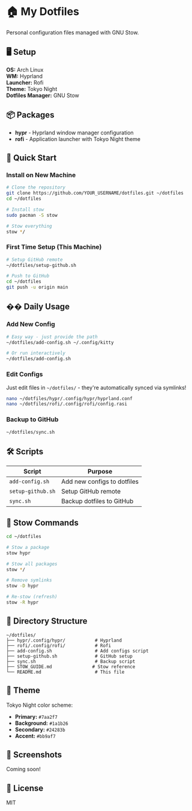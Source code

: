 # 🏠 My Dotfiles

Personal configuration files managed with GNU Stow.

## 🖥️ Setup

**OS:** Arch Linux  
**WM:** Hyprland  
**Launcher:** Rofi  
**Theme:** Tokyo Night  
**Dotfiles Manager:** GNU Stow

## 📦 Packages

- **hypr** - Hyprland window manager configuration
- **rofi** - Application launcher with Tokyo Night theme

## 🚀 Quick Start

### Install on New Machine

```bash
# Clone the repository
git clone https://github.com/YOUR_USERNAME/dotfiles.git ~/dotfiles
cd ~/dotfiles

# Install stow
sudo pacman -S stow

# Stow everything
stow */
```

### First Time Setup (This Machine)

```bash
# Setup GitHub remote
~/dotfiles/setup-github.sh

# Push to GitHub
cd ~/dotfiles
git push -u origin main
```

## �� Daily Usage

### Add New Config

```bash
# Easy way - just provide the path
~/dotfiles/add-config.sh ~/.config/kitty

# Or run interactively
~/dotfiles/add-config.sh
```

### Edit Configs

Just edit files in `~/dotfiles/` - they're automatically synced via symlinks!

```bash
nano ~/dotfiles/hypr/.config/hypr/hyprland.conf
nano ~/dotfiles/rofi/.config/rofi/config.rasi
```

### Backup to GitHub

```bash
~/dotfiles/sync.sh
```

## 🛠️ Scripts

| Script | Purpose |
|--------|---------|
| `add-config.sh` | Add new configs to dotfiles |
| `setup-github.sh` | Setup GitHub remote |
| `sync.sh` | Backup dotfiles to GitHub |

## 🔄 Stow Commands

```bash
cd ~/dotfiles

# Stow a package
stow hypr

# Stow all packages
stow */

# Remove symlinks
stow -D hypr

# Re-stow (refresh)
stow -R hypr
```

## 📂 Directory Structure

```
~/dotfiles/
├── hypr/.config/hypr/           # Hyprland
├── rofi/.config/rofi/           # Rofi
├── add-config.sh                # Add configs script
├── setup-github.sh              # GitHub setup
├── sync.sh                      # Backup script
├── STOW_GUIDE.md               # Stow reference
└── README.md                    # This file
```

## 🎨 Theme

Tokyo Night color scheme:
- **Primary:** `#7aa2f7`
- **Background:** `#1a1b26`
- **Secondary:** `#24283b`
- **Accent:** `#bb9af7`

## 📸 Screenshots

Coming soon!

## 📝 License

MIT
